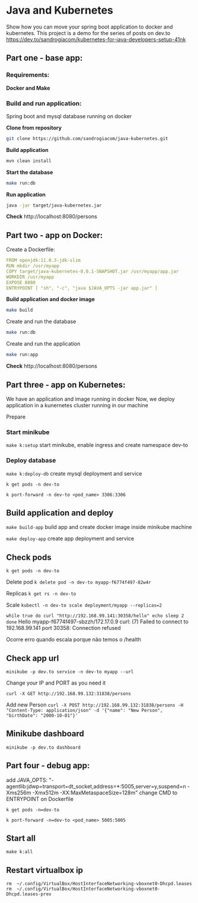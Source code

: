 # Java and Kubernetes

Show how you can move your spring boot application to docker and kubernetes.
This project is a demo for the series of posts on dev.to
https://dev.to/sandrogiacom/kubernetes-for-java-developers-setup-41nk

## Part one - base app:

### Requirements:

**Docker and Make**

### Build and run application:

Spring boot and mysql database running on docker

**Clone from repository**
```bash
git clone https://github.com/sandrogiacom/java-kubernetes.git
```

**Build application**
```bash
mvn clean install
```

**Start the database**
```bash
make run:db
```

**Run application**
```bash
java -jar target/java-kubernetes.jar
```

**Check**
http://localhost:8080/persons


## Part two - app on Docker:

Create a Dockerfile:

```yaml
FROM openjdk:11.0.3-jdk-slim
RUN mkdir /usr/myapp
COPY target/java-kubernetes-0.0.1-SNAPSHOT.jar /usr/myapp/app.jar
WORKDIR /usr/myapp
EXPOSE 8080
ENTRYPOINT [ "sh", "-c", "java $JAVA_OPTS -jar app.jar" ]
```

**Build application and docker image**

```bash
make build
```

Create and run the database
```bash
make run:db
```

Create and run the application
```bash
make run:app
```

**Check**
http://localhost:8080/persons

## Part three - app on Kubernetes:

We have an application and image running in docker
Now, we deploy application in a kunernetes cluster running in our machine

Prepare

### Start minikube
`make k:setup` start minikube, enable ingress and create namespace dev-to

### Deploy database

`make k:deploy-db` create mysql deployment and service

`k get pods -n dev-to`

`k port-forward -n dev-to <pod_name> 3306:3306`

## Build application and deploy

`make build-app` build app and create docker image inside minikube machine

`make deploy-app` create app deployment and service

## Check pods

`k get pods -n dev-to`

Delete pod
`k delete pod -n dev-to myapp-f6774f497-82w4r`

Replicas
`k get rs -n dev-to`

Scale
`kubectl -n dev-to scale deployment/myapp --replicas=2`

`
while true
do curl "http://192.168.99.141:30358/hello"
echo
sleep 2
done
`
Hello myapp-f6774f497-sbzzh/172.17.0.9
curl: (7) Failed to connect to 192.168.99.141 port 30358: Connection refused

Ocorre erro quando escala porque não temos o /health


## Check app url
`minikube -p dev.to service -n dev-to myapp --url`

Change your IP and PORT as you need it

`curl -X GET http://192.168.99.132:31838/persons`

Add new Person
`curl -X POST http://192.168.99.132:31838/persons -H "Content-Type: application/json" -d '{"name": "New Person", "birthDate": "2000-10-01"}'`

## Minikube dashboard

`minikube -p dev.to dashboard`

## Part four - debug app:

add   JAVA_OPTS: "-agentlib:jdwp=transport=dt_socket,address=*:5005,server=y,suspend=n -Xms256m -Xmx512m -XX:MaxMetaspaceSize=128m"
change CMD to ENTRYPOINT on Dockerfile

`k get pods -n=dev-to`

`k port-forward -n=dev-to <pod_name> 5005:5005`

## Start all

`make k:all`

## Restart virtualbox ip

`rm  ~/.config/VirtualBox/HostInterfaceNetworking-vboxnet0-Dhcpd.leases`
`rm  ~/.config/VirtualBox/HostInterfaceNetworking-vboxnet0-Dhcpd.leases-prev`
